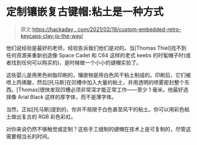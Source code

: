 # 定制镶嵌复古键帽:粘土是一种方式

> 原文:[https://hackaday . com/2021/02/19/custom-embedded-retro-keycaps-clay-is-the-way/](https://hackaday.com/2021/02/19/custom-inlaid-retro-keycaps-clay-is-the-way/)

他们说经验是最好的老师，经验告诉我们他们是对的。当[Thomas Thiel]找不到任何资源来重新创造像 Space Cadet 和 C64 这样的老式 keebs 的时髦帽子时(或者找到任何可以购买的)，是时候做一个小小的键帽实验了。

这些婴儿是用黑色树脂印刷的，镶嵌物是用白色风干粘土制成的。印刷后，它们被喷上丙烯酸，然后[托马斯]在凹槽中加入大量的粘土，并用透明的喷雾密封整个东西。[Thomas]很快发现凹槽必须非常深才能正常工作——至少 1 毫米。他最好选择像 Arial Black 这样的厚字体，而不是薄字体。

当然，正如[托马斯]提到的，你并不局限于白色甚至风干的粘土。你可以用彩色粘土做出复古的 RGB 彩色彩虹。

对你来说仍然不够触觉或定制？这些手工缝制的键帽在技术上是可复制的，尽管这需要相当长的时间。